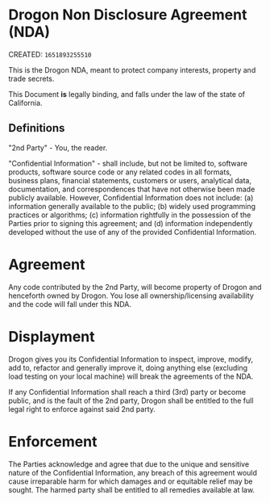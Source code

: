 # Drogon Non Disclosure Agreement (NDA)

CREATED: `1651893255510`

This is the Drogon NDA, meant to protect company interests, property and trade secrets.

This Document **is** legally binding, and falls under the law of the state of California.

## Definitions

"2nd Party" - You, the reader.

"Confidential Information" - shall include, but not be limited to, software products, software source code or any related codes in all formats, business plans, financial statements, customers or users, analytical data, documentation, and correspondences that have not otherwise been made publicly available. However, Confidential Information does not include: (a) information generally available to the public; (b) widely used programming practices or algorithms; (c) information rightfully in the possession of the Parties prior to signing this agreement; and (d) information independently developed without the use of any of the provided Confidential Information.

# Agreement

Any code contributed by the 2nd Party, will become property of Drogon and henceforth owned by Drogon. 
You lose all ownership/licensing availability and the code will fall under this NDA.

# Displayment

Drogon gives you its Confidential Information to inspect, improve, modify, add to, refactor and generally improve it, doing anything else (excluding load testing on your local machine) will break the agreements of the NDA.

If any Confidential Information shall reach a third (3rd) party or become public, 
and is the fault of the 2nd party, Drogon shall be entitled to the full legal right to enforce against said 2nd party.

# Enforcement

The Parties acknowledge and agree that due to the unique and sensitive nature of the Confidential Information, any breach of this agreement would cause irreparable harm for which damages and or equitable relief may be sought. The harmed party shall be entitled to all remedies available at law.
